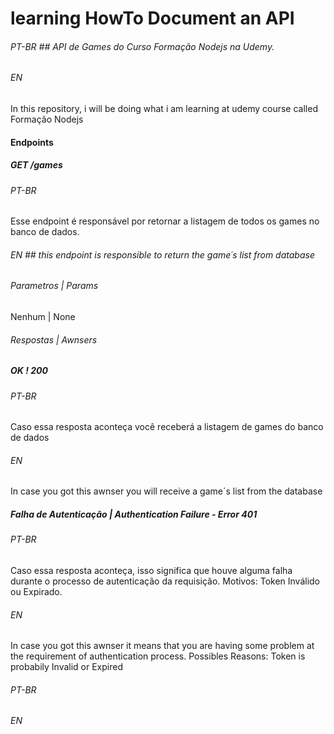 # learning HowTo Document an API
###### PT-BR ## API de Games do Curso Formação Nodejs na Udemy.
###### EN
In this repository, i will be doing what i am learning at udemy course called Formação Nodejs

#### Endpoints

##### GET /games

###### PT-BR
Esse endpoint é responsável por retornar a listagem de todos os games no banco de dados.
###### EN ## this endpoint is responsible  to return the game´s list from database

###### Parametros | Params
Nenhum | None

###### Respostas | Awnsers
##### OK ! 200
###### PT-BR
Caso essa resposta aconteça você receberá a listagem de games do banco de dados
###### EN
In case you got this awnser you will receive a game´s list from the database

##### Falha de Autenticação | Authentication Failure - Error 401
###### PT-BR
Caso essa resposta aconteça, isso significa que houve alguma falha durante o processo de autenticação da requisição. Motivos: Token Inválido ou Expirado.
###### EN
In case you got this awnser it means that you are having some problem at the requirement of authentication process. Possibles Reasons: Token is probabily Invalid or Expired





###### PT-BR

###### EN

